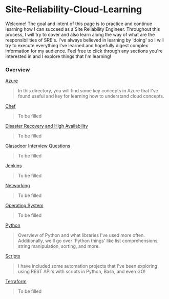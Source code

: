 # Site-Reliability-Cloud-Learning

Welcome! The goal and intent of this page is to practice and continue learning how I can succeed as a Site Reliability Engineer. Throughout this process, I will try to cover and also learn along the way of what are the responsibilities of SRE's. I've always believed in learning by 'doing' so I will try to execute everything I've learned and hopefully digest complex information for my audience. Feel free to click through any sections you're interested in and I explore things that I'm learning! 

### Overview

[Azure](azure/)

>In this directory, you will find some key concepts in Azure that I've found useful and key for learning how to understand cloud concepts.

[Chef](chef/)

>To be filled

[Disaster Recovery and High Availability](disaster_recover_ha/)

>To be filled

[Glassdoor Interview Questions](glassdoor_interview_questions/)

>To be filled

[Jenkins](jenkins/)

>To be filled

[Networking](networking/)

>To be filled

[Operating System](operating_system/)

>To be filled

[Python](python/)

>Overview of Python and what libraries I've used more often. Additionally, we'll go over 'Python things' like list comprehensions, string manipulation, sorting, and more.

[Scripts](scripts/)

>I have included some automation projects that I've been exploring using REST API's with scripts in Python, Bash, and even GO!

[Terraform](terraform/)

>To be filled